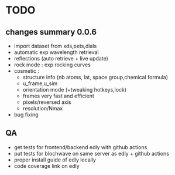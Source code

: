 # TODO

## changes summary 0.0.6
- import dataset from xds,pets,dials
- automatic exp wavelength retrieval  
- reflections (auto retrieve + live update)
- rock mode : exp rocking curves
- cosmetic :
  - structure info (nb atoms, lat, space group,chemical formula)
  - u_frame,u_sim
  - orientation mode (+tweaking hotkeys,lock)
  - frames very fast and efficient
  - pixels/reversed axis
  - resolution/Nmax
- bug fixing

## QA
- get tests for frontend/backend edly with github actions
- put tests for blochwave on same server as edly + github actions
- proper install guide of edly locally
- code coverage link on edly
